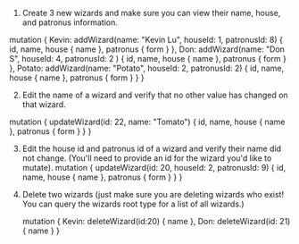 1. Create 3 new wizards and make sure you can view their name, house, and patronus information.

mutation {
    Kevin: addWizard(name: "Kevin Lu", houseId: 1, patronusId: 8) {
        id,
        name,
        house {
            name
        },
        patronus {
            form
        }
    },
    Don: addWizard(name: "Don S", houseId: 4, patronusId: 2 ) {
        id, 
        name, 
        house {
            name
        },
        patronus {
            form
        }
    },
    Potato: addWizard(name: "Potato", houseId: 2, patronusId: 2) {
        id,
        name,
        house {
            name
        },
        patronus {
            form
        }
    }
}

2. Edit the name of a wizard and verify that no other value has changed on that wizard.

mutation {
    updateWizard(id: 22, name: "Tomato") {
        id,
        name, 
        house {
            name
        },
        patronus {
            form
        }
    }
}

3. Edit the house id and patronus id of a wizard and verify their name did not change. (You'll need to provide an id for the wizard you'd like to mutate).
    mutation {
        updateWizard(id: 20, houseId: 2, patronusId: 9) {
            id,
            name,
            house {
                name
            },
            patronus {
                form
            }
        }
    }

4. Delete two wizards (just make sure you are deleting wizards who exist! You can query the wizards root type for a list of all wizards.)

    mutation {
        Kevin: deleteWizard(id:20) {
            name
        },
        Don: deleteWizard(id: 21) {
            name
        }
    }

